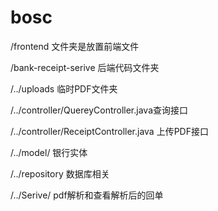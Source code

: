 # bosc

/frontend 文件夹是放置前端文件

/bank-receipt-serive 后端代码文件夹

/../uploads 临时PDF文件夹

/../controller/QuereyController.java查询接口

/../controller/ReceiptController.java 上传PDF接口

/../model/	银行实体

/../repository 数据库相关

/../Serive/  pdf解析和查看解析后的回单